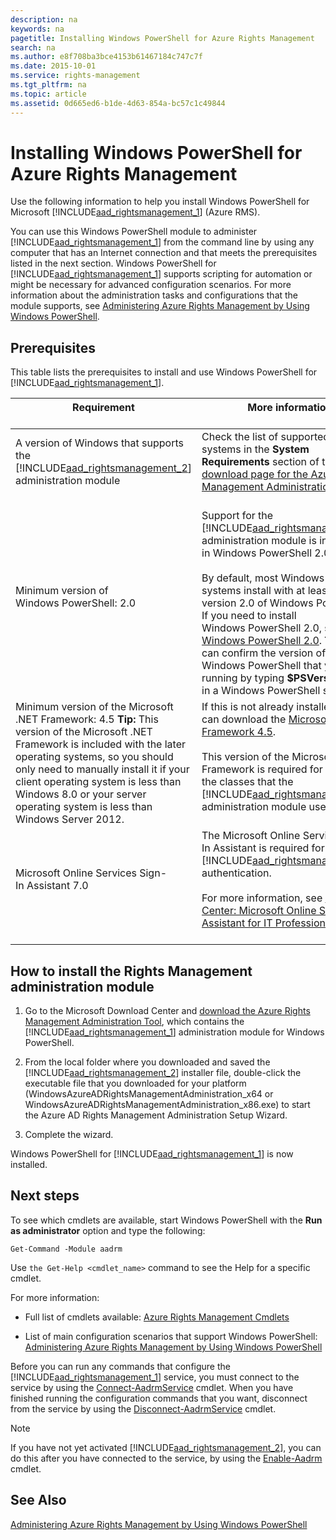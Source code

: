 ```yaml
---
description: na
keywords: na
pagetitle: Installing Windows PowerShell for Azure Rights Management
search: na
ms.author: e8f708ba3bce4153b61467184c747c7f
ms.date: 2015-10-01
ms.service: rights-management
ms.tgt_pltfrm: na
ms.topic: article
ms.assetid: 0d665ed6-b1de-4d63-854a-bc57c1c49844
---
```

# Installing Windows PowerShell for Azure Rights Management
Use the following information to help you install Windows PowerShell for Microsoft [!INCLUDE[aad_rightsmanagement_1](../Token/aad_rightsmanagement_1_md.md)] (Azure RMS).

You can use this Windows PowerShell module to administer [!INCLUDE[aad_rightsmanagement_1](../Token/aad_rightsmanagement_1_md.md)] from the command line by using any computer that has an Internet connection and that meets the prerequisites listed in the next section. Windows PowerShell for [!INCLUDE[aad_rightsmanagement_1](../Token/aad_rightsmanagement_1_md.md)] supports scripting for automation or might be necessary for advanced configuration scenarios. For more information about the administration tasks and configurations that the module supports, see [Administering Azure Rights Management by Using Windows PowerShell](../Topic/Administering_Azure_Rights_Management_by_Using_Windows_PowerShell.md).

## Prerequisites
This table lists the prerequisites to install and use Windows PowerShell for [!INCLUDE[aad_rightsmanagement_1](../Token/aad_rightsmanagement_1_md.md)].

|Requirement <br /> <br />|More information <br /> <br />|
|---------------|--------------------|
|A version of Windows that supports the [!INCLUDE[aad_rightsmanagement_2](../Token/aad_rightsmanagement_2_md.md)] administration module <br /> <br />|Check the list of supported operating systems in the **System Requirements** section of the [download page for the Azure Rights Management Administration Tool](http://go.microsoft.com/fwlink/?LinkId=257721). <br /> <br />|
|Minimum version of Windows PowerShell: 2.0 <br /> <br />|Support for the [!INCLUDE[aad_rightsmanagement_2](../Token/aad_rightsmanagement_2_md.md)] administration module is introduced in Windows PowerShell 2.0. <br /> <br />By default, most Windows operating systems install with at least version 2.0 of Windows PowerShell. If you need to install Windows PowerShell 2.0, see [Install Windows PowerShell 2.0](http://msdn.microsoft.com/library/ff637750.aspx). **Tip:** You can confirm the version of Windows PowerShell that you are running by typing **$PSVersionTable** in a Windows PowerShell session. <br />|
|Minimum version of the Microsoft .NET Framework: 4.5 **Tip:** This version of the Microsoft .NET Framework is included with the later operating systems, so you should only need to manually install it if your client operating system is less than Windows 8.0 or your server operating system is less than Windows Server 2012. <br />|If this is not already installed, you can download the [Microsoft .NET Framework 4.5](http://www.microsoft.com/download/details.aspx?id=30653). <br /> <br />This version of the Microsoft .NET Framework is required for some of the classes that the [!INCLUDE[aad_rightsmanagement_2](../Token/aad_rightsmanagement_2_md.md)] administration module uses. <br /> <br />|
|Microsoft Online Services Sign-In Assistant 7.0 <br /> <br />|The Microsoft Online Services Sign-In Assistant is required for [!INCLUDE[aad_rightsmanagement_1](../Token/aad_rightsmanagement_1_md.md)] authentication. <br /> <br />For more information, see [Download Center: Microsoft Online Services Assistant for IT Professionals RTW](http://www.microsoft.com/en-us/download/details.aspx?id=41950). <br /> <br />|

## How to install the Rights Management administration module

1. Go to the Microsoft Download Center and [download the Azure Rights Management Administration Tool](https://go.microsoft.com/fwlink/?LinkId=257721), which contains the [!INCLUDE[aad_rightsmanagement_1](../Token/aad_rightsmanagement_1_md.md)] administration module for Windows PowerShell.

2. From the local folder where you downloaded and saved the [!INCLUDE[aad_rightsmanagement_2](../Token/aad_rightsmanagement_2_md.md)] installer file, double-click the executable file that you downloaded for your platform (WindowsAzureADRightsManagementAdministration_x64 or WindowsAzureADRightsManagementAdministration_x86.exe) to start the Azure AD Rights Management Administration Setup Wizard.

3. Complete the wizard.

Windows PowerShell for [!INCLUDE[aad_rightsmanagement_1](../Token/aad_rightsmanagement_1_md.md)] is now installed.

## Next steps
To see which cmdlets are available, start Windows PowerShell with the **Run as administrator** option and type the following:

```
Get-Command -Module aadrm
```
Use `the Get-Help <cmdlet_name>` command to see the Help for a specific cmdlet.

For more information:

- Full list of cmdlets available: [Azure Rights Management Cmdlets](https://msdn.microsoft.com/library/windowsazure/dn629398.aspx)

- List of main configuration scenarios that support Windows PowerShell: [Administering Azure Rights Management by Using Windows PowerShell](../Topic/Administering_Azure_Rights_Management_by_Using_Windows_PowerShell.md)

Before you can run any commands that configure the [!INCLUDE[aad_rightsmanagement_1](../Token/aad_rightsmanagement_1_md.md)] service, you must connect to the  service by using the [Connect-AadrmService](https://msdn.microsoft.com/library/windowsazure/dn629415.aspx) cmdlet. When you have finished running the configuration commands that you want, disconnect from the service by using the [Disconnect-AadrmService](https://msdn.microsoft.com/library/windowsazure/dn629416.aspx) cmdlet.

> [!NOTE]
> If you have not yet activated [!INCLUDE[aad_rightsmanagement_2](../Token/aad_rightsmanagement_2_md.md)], you can do this after you have connected to the service, by using the [Enable-Aadrm](https://msdn.microsoft.com/library/windowsazure/dn629412.aspx) cmdlet.

## See Also
[Administering Azure Rights Management by Using Windows PowerShell](../Topic/Administering_Azure_Rights_Management_by_Using_Windows_PowerShell.md)

